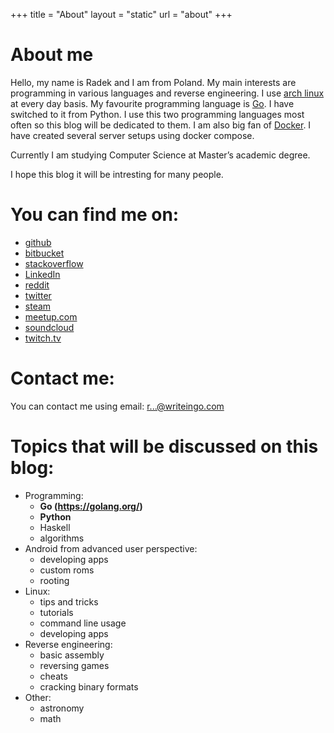 +++
title = "About"
layout = "static"
url = "about"
+++

# About me
Hello, my name is Radek and I am from Poland.  My main interests are programming
in various languages and reverse engineering. I use [<i class="fa fa-linux"
aria-hidden="true"></i> arch linux](https://www.archlinux.org/) at every day
basis.  My favourite programming language is [Go](https://golang.org/).  I have
switched to it from Python. I use this two programming languages most often so
this blog will be dedicated to them. I am also big fan of
[Docker](https://www.docker.com/).
I have created several server setups using docker compose.

Currently I am studying Computer Science at Master’s academic degree.

I hope this blog it will be intresting for many people.

# You can find me on:
- <i class="fa fa-github" aria-hidden="true"></i> [github](https://github.com/LuXuryPro)
- <i class="fa fa-bitbucket" aria-hidden="true"></i> [bitbucket](https://bitbucket.org/Panoramix/)
- <i class="fa fa-stack-overflow" aria-hidden="true"></i> [stackoverflow](https://stackoverflow.com/users/8307258/radek-za%C5%82uska)
- <i class="fa fa-linkedin" aria-hidden="true"></i> [LinkedIn](https://www.linkedin.com/in/radek-za%C5%82uska-3b281312a/)
- <i class="fa fa-reddit" aria-hidden="true"></i> [reddit](https://www.reddit.com/user/luxuryPro/)
- <i class="fa fa-twitter" aria-hidden="true"></i> [twitter](https://twitter.com/reversance)
- <i class="fa fa-steam" aria-hidden="true"></i> [steam](https://steamcommunity.com/profiles/76561198036490269)
- <i class="fa fa-meetup" aria-hidden="true"></i> [meetup.com](https://www.meetup.com/pl-PL/members/230999559/)
- <i class="fa fa-soundcloud" aria-hidden="true"></i> [soundcloud](https://soundcloud.com/antiquo)
- <i class="fa fa-twitch" aria-hidden="true"></i> [twitch.tv](https://www.twitch.tv/luxurypro)

# Contact me:
You can contact me using email: <a href="http://www.google.com/recaptcha/mailhide/d?k=01TyF-sGuMMJyHpJKLXN673Q==&amp;c=UO6z6OdsGWn0hgR_Zv9w_v1hqrtCf9viRDCylB-uvJA=" onclick="window.open('http://www.google.com/recaptcha/mailhide/d?k\x3d01TyF-sGuMMJyHpJKLXN673Q\x3d\x3d\x26c\x3dUO6z6OdsGWn0hgR_Zv9w_v1hqrtCf9viRDCylB-uvJA\x3d', '', 'toolbar=0,scrollbars=0,location=0,statusbar=0,menubar=0,resizable=0,width=500,height=300'); return false;" title="Reveal this e-mail address">r...@writeingo.com</a>

# Topics that will be discussed on this blog:
- Programming:
    - **Go (https://golang.org/)**
    - **Python**
    - Haskell
    - algorithms
- Android from advanced user perspective:
    - developing apps
    - custom roms
    - rooting
- Linux:
    - tips and tricks
    - tutorials
    - command line usage
    - developing apps
- Reverse engineering:
    - basic assembly
    - reversing games
    - cheats
    - cracking binary formats
- Other:
    - astronomy
    - math


